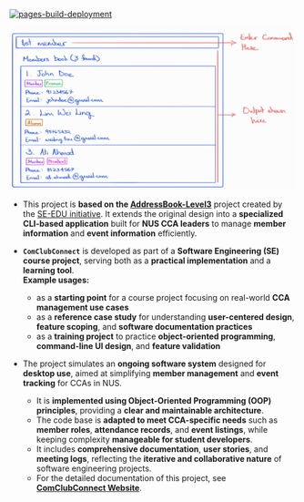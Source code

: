 [![pages-build-deployment](https://github.com/AY2526S1-CS2103T-T09-2/tp/actions/workflows/pages/pages-build-deployment/badge.svg)](https://github.com/AY2526S1-CS2103T-T09-2/tp/actions/workflows/pages/pages-build-deployment)

![Ui](docs/images/Ui.png)


* This project is **based on the [AddressBook-Level3](https://se-education.org/addressbook-level3)** project created by the [SE-EDU initiative](https://se-education.org).
  It extends the original design into a **specialized CLI-based application** built for **NUS CCA leaders** to manage **member information** and **event information** efficiently.

* **`ComClubConnect`** is developed as part of a **Software Engineering (SE) course project**, serving both as a **practical implementation** and a **learning tool**.<br>
  **Example usages:**
    * as a **starting point** for a course project focusing on real-world **CCA management use cases**
    * as a **reference case study** for understanding **user-centered design**, **feature scoping**, and **software documentation practices**
    * as a **training project** to practice **object-oriented programming**, **command-line UI design**, and **feature validation**

* The project simulates an **ongoing software system** designed for **desktop use**, aimed at simplifying **member management** and **event tracking** for CCAs in NUS.
    * It is **implemented using Object-Oriented Programming (OOP) principles**, providing a **clear and maintainable architecture**.
    * The code base is **adapted to meet CCA-specific needs** such as **member roles**, **attendance records**, and **event listings**, while keeping complexity **manageable for student developers**.
    * It includes **comprehensive documentation**, **user stories**, and **meeting logs**, reflecting the **iterative and collaborative nature** of software engineering projects.
    * For the detailed documentation of this project, see **[ComClubConnect Website](https://ay2526s1-cs2103t-t09-2.github.io/tp/)**.
